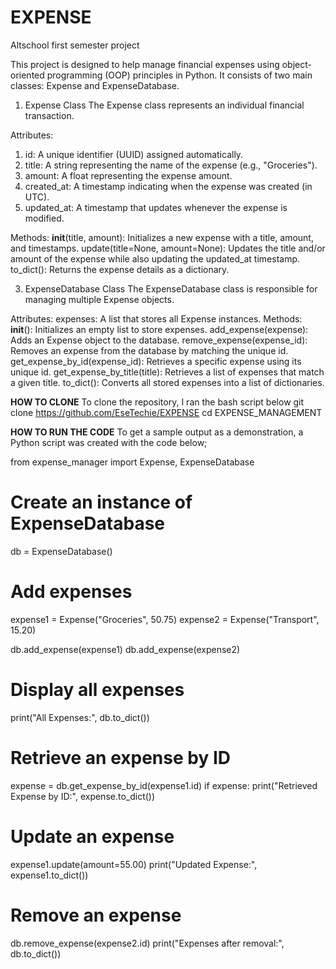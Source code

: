 # EXPENSE
Altschool first semester project

This project is designed to help manage financial expenses using object-oriented programming (OOP) principles in Python. It consists of two main classes: Expense and ExpenseDatabase.

1. Expense Class
The Expense class represents an individual financial transaction.

Attributes:
1. id: A unique identifier (UUID) assigned automatically.
2. title: A string representing the name of the expense (e.g., "Groceries").
3. amount: A float representing the expense amount.
4. created_at: A timestamp indicating when the expense was created (in UTC).
5. updated_at: A timestamp that updates whenever the expense is modified.
   
Methods: 
__init__(title, amount): Initializes a new expense with a title, amount, and timestamps.
update(title=None, amount=None): Updates the title and/or amount of the expense while also updating the updated_at timestamp.
to_dict(): Returns the expense details as a dictionary.

3. ExpenseDatabase Class
The ExpenseDatabase class is responsible for managing multiple Expense objects.

Attributes:
expenses: A list that stores all Expense instances.
Methods:
__init__(): Initializes an empty list to store expenses.
add_expense(expense): Adds an Expense object to the database.
remove_expense(expense_id): Removes an expense from the database by matching the unique id.
get_expense_by_id(expense_id): Retrieves a specific expense using its unique id.
get_expense_by_title(title): Retrieves a list of expenses that match a given title.
to_dict(): Converts all stored expenses into a list of dictionaries.

**HOW TO CLONE**
To clone the repository, I ran the bash script below 
git clone https://github.com/EseTechie/EXPENSE
cd EXPENSE_MANAGEMENT

**HOW TO RUN THE CODE**
To get a sample output as a demonstration, a Python script was created with the code below;

from expense_manager import Expense, ExpenseDatabase

# Create an instance of ExpenseDatabase
db = ExpenseDatabase()

# Add expenses
expense1 = Expense("Groceries", 50.75)
expense2 = Expense("Transport", 15.20)

db.add_expense(expense1)
db.add_expense(expense2)

# Display all expenses
print("All Expenses:", db.to_dict())

# Retrieve an expense by ID
expense = db.get_expense_by_id(expense1.id)
if expense:
    print("Retrieved Expense by ID:", expense.to_dict())

# Update an expense
expense1.update(amount=55.00)
print("Updated Expense:", expense1.to_dict())

# Remove an expense
db.remove_expense(expense2.id)
print("Expenses after removal:", db.to_dict())


